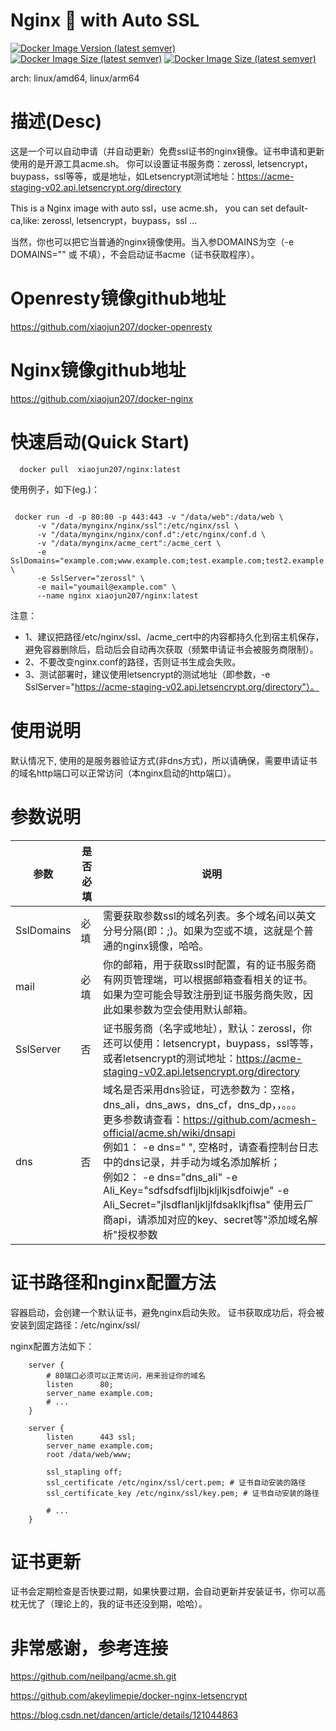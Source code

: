 
# Nginx 💖 with Auto SSL
[![Docker Image Version (latest semver)](https://img.shields.io/docker/v/xiaojun207/nginx?sort=semver)](https://hub.docker.com/r/xiaojun207/nginx)
[![Docker Image Size (latest semver)](https://img.shields.io/docker/image-size/xiaojun207/nginx?sort=semver)](https://hub.docker.com/r/xiaojun207/nginx)
[![Docker Image Size (latest semver)](https://img.shields.io/docker/pulls/xiaojun207/nginx)](https://hub.docker.com/r/xiaojun207/nginx)

arch: linux/amd64, linux/arm64

# 描述(Desc)
这是一个可以自动申请（并自动更新）免费ssl证书的nginx镜像。证书申请和更新使用的是开源工具acme.sh。
你可以设置证书服务商：zerossl, letsencrypt，buypass，ssl等等，或是地址，如Letsencrypt测试地址：https://acme-staging-v02.api.letsencrypt.org/directory

This is a Nginx image with auto ssl，use acme.sh， you can set default-ca,like: zerossl, letsencrypt，buypass，ssl ...

当然，你也可以把它当普通的nginx镜像使用。当入参DOMAINS为空（-e DOMAINS="" 或 不填），不会启动证书acme（证书获取程序）。

# Openresty镜像github地址
https://github.com/xiaojun207/docker-openresty

# Nginx镜像github地址
https://github.com/xiaojun207/docker-nginx

# 快速启动(Quick Start)

```shell
  docker pull  xiaojun207/nginx:latest
```

使用例子，如下(eg.)：
```shell

 docker run -d -p 80:80 -p 443:443 -v "/data/web":/data/web \
      -v "/data/mynginx/nginx/ssl":/etc/nginx/ssl \
      -v "/data/mynginx/nginx/conf.d":/etc/nginx/conf.d \
      -v "/data/mynginx/acme_cert":/acme_cert \
      -e SslDomains="example.com;www.example.com;test.example.com;test2.example.com" \
      -e SslServer="zerossl" \
      -e mail="youmail@example.com" \
      --name nginx xiaojun207/nginx:latest
```
注意：
* 1、建议把路径/etc/nginx/ssl、/acme_cert中的内容都持久化到宿主机保存，避免容器删除后，启动后会自动再次获取（频繁申请证书会被服务商限制）。
* 2、不要改变nginx.conf的路径，否则证书生成会失败。
* 3、测试部署时，建议使用letsencrypt的测试地址（即参数，-e SslServer="https://acme-staging-v02.api.letsencrypt.org/directory"）。

# 使用说明
默认情况下, 使用的是服务器验证方式(非dns方式)，所以请确保，需要申请证书的域名http端口可以正常访问（本nginx启动的http端口）。

# 参数说明

| 参数         | 是否必填 | 说明                                                                                                                                     |
|------------|------|----------------------------------------------------------------------------------------------------------------------------------------|
| SslDomains    | 必填   | 需要获取参数ssl的域名列表。多个域名间以英文分号分隔(即：;)。如果为空或不填，这就是个普通的nginx镜像，哈哈。                                                                            |
| mail       | 必填   | 你的邮箱，用于获取ssl时配置，有的证书服务商有网页管理端，可以根据邮箱查看相关的证书。如果为空可能会导致注册到证书服务商失败，因此如果参数为空会使用默认邮箱。                                                       |
| SslServer  | 否    | 证书服务商（名字或地址），默认：zerossl，你还可以使用：letsencrypt，buypass，ssl等等，<br>或者letsencrypt的测试地址：https://acme-staging-v02.api.letsencrypt.org/directory |
| dns        | 否 | 域名是否采用dns验证，可选参数为：空格，dns_ali，dns_aws，dns_cf，dns_dp，，。。。<br> 更多参数请查看：https://github.com/acmesh-official/acme.sh/wiki/dnsapi <br>例如1： -e dns=" ", 空格时，请查看控制台日志中的dns记录，并手动为域名添加解析；<br>例如2： -e dns="dns_ali" -e Ali_Key="sdfsdfsdfljlbjkljlkjsdfoiwje" -e Ali_Secret="jlsdflanljkljlfdsaklkjflsa" 使用云厂商api，请添加对应的key、secret等"添加域名解析"授权参数 |

# 证书路径和nginx配置方法
容器启动，会创建一个默认证书，避免nginx启动失败。 证书获取成功后，将会被安装到固定路径：/etc/nginx/ssl/

nginx配置方法如下：
```shell
    server {
        # 80端口必须可以正常访问，用来验证你的域名
        listen      80;
        server_name example.com;
        # ...
    }
    
    server {
        listen      443 ssl;
        server_name example.com;
        root /data/web/www;
    
        ssl_stapling off;
        ssl_certificate /etc/nginx/ssl/cert.pem; # 证书自动安装的路径
        ssl_certificate_key /etc/nginx/ssl/key.pem; # 证书自动安装的路径
    
        # ...
    }

```

# 证书更新
证书会定期检查是否快要过期，如果快要过期，会自动更新并安装证书，你可以高枕无忧了（理论上的，我的证书还没到期，哈哈）。

# 非常感谢，参考连接

https://github.com/neilpang/acme.sh.git

https://github.com/akeylimepie/docker-nginx-letsencrypt

https://blog.csdn.net/dancen/article/details/121044863


